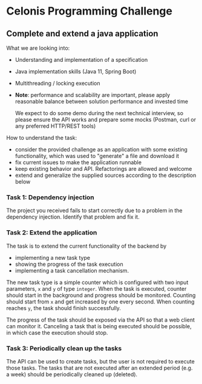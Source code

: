 # Celonis Programming Challenge

## Complete and extend a java application

What we are looking into:
  - Understanding and implementation of a specification
  - Java implementation skills (Java 11, Spring Boot)
  - Multithreading / locking execution
  - **Note**: performance and scalability are important, please apply reasonable balance between solution performance and invested time

      We expect to do some demo during the next technical interview,
      so please ensure the API works and prepare some mocks
      (Postman, curl or any preferred HTTP/REST tools)

How to understand the task:
  - consider the provided challenge as an application with some existing functionality,
    which was used to "generate" a file and download it
  - fix current issues to make the application runnable
  - keep existing behavior and API. Refactorings are allowed and welcome
  - extend and generalize the supplied sources according to the description below


### Task 1: Dependency injection

The project you received fails to start correctly due to a problem in the dependency injection.
Identify that problem and fix it.

### Task 2: Extend the application

The task is to extend the current functionality of the backend by
- implementing a new task type
- showing the progress of the task execution
- implementing a task cancellation mechanism.

The new task type is a simple counter which is configured with two input parameters, `x` and `y` of type `integer`.
When the task is executed, counter should start in the background and progress should be monitored.
Counting should start from `x` and get increased by one every second.
When counting reaches `y`, the task should finish successfully.

The progress of the task should be exposed via the API so that a web client can monitor it.
Canceling a task that is being executed should be possible, in which case the execution should stop.

### Task 3: Periodically clean up the tasks

The API can be used to create tasks, but the user is not required to execute those tasks.
The tasks that are not executed after an extended period (e.g. a week) should be periodically cleaned up (deleted).
